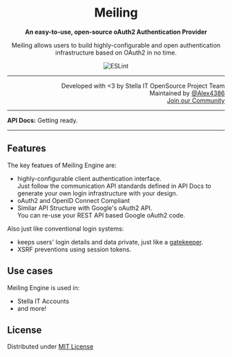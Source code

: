 <h1 align="center">Meiling</h1>
<p align="center">
  <strong>An easy-to-use, open-source oAuth2 Authentication Provider</strong>
</p>
<p align="center">
  Meiling allows users to build highly-configurable and open authentication infrastructure based on OAuth2 in no time.
</p>

<p align="center">
  <img src="https://github.com/Stella-IT/meiling/workflows/ESLint/badge.svg" alt="ESLint">
</p>

<hr>

<p align="right">
   Developed with &lt;3 by Stella IT OpenSource Project Team<br>
   Maintained by <a href="https://github.com/Alex4386">@Alex4386</a><br>
   <a href="https://opensource.stella-it.com/discord/">Join our Community</a>
</p> 

<hr>

<!-- Add some system specific stuff here -->
<strong>API Docs:</strong> Getting ready.

<hr>

## Features
The key featues of Meiling Engine are:
* highly-configurable client authentication interface.  
  Just follow the communication API standards defined in API Docs to generate your own login infrastructure with your design.
* oAuth2 and OpenID Connect Compliant
* Similar API Structure with Google's oAuth2 API.  
  You can re-use your REST API based Google oAuth2 code.

Also just like conventional login systems:
* keeps users' login details and data private, just like a [gatekeeper](https://en.touhouwiki.net/wiki/Hong_Meiling).
* XSRF preventions using session tokens.

## Use cases
Meiling Engine is used in:
* Stella IT Accounts
* and more!

## License
Distributed under [MIT License](LICENSE)
